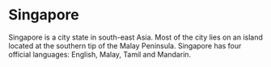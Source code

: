 # Singapore

Singapore is a city state in south-east Asia. Most of the city lies on an island located at the southern tip of the Malay Peninsula.
Singapore has four official languages: English, Malay, Tamil and Mandarin. 